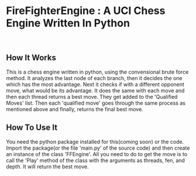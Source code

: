 # FireFighterEngine : A UCI Chess Engine Written In Python
<br>

## How It Works

This is a chess engine written in python, using the convensional brute force method. It analyzes the last node of each branch, then it decides the one which has the most advantage. Next it checks if with a different opponent move, what would be its advantage. It does the same with each move and then each thread returns a best move. They get added to the 'Qualified Moves' list. Then each 'qualified move' goes through the same process as mentioned above and finally, returns the final best move.
<br>

## How To Use It

You need the python package installed for this(coming soon) or the code. Import the package(or the file 'main.py' of the source code) and then create an instance of the class 'FFEngine'. All you need to do to get the move is to call the 'Play' method of the class with the arguments as threads, fen, and depth. It will return the best move.
